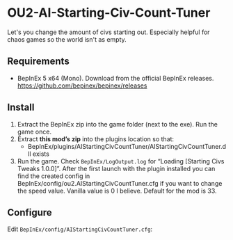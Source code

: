 # OU2-AI-Starting-Civ-Count-Tuner
Let's you change the amount of civs starting out. Especially helpful for chaos games so the world isn't as empty.

## Requirements
- BepInEx 5 x64 (Mono). Download from the official BepInEx releases. https://github.com/bepinex/bepinex/releases

## Install
1. Extract the BepInEx zip into the game folder (next to the exe). Run the game once.
2. Extract **this mod’s zip** into the plugins location so that:
   - BepInEx/plugins/AIStartingCivCountTuner/AIStartingCivCountTuner.dll exists
3. Run the game. Check `BepInEx/LogOutput.log` for “Loading [Starting Civs Tweaks 1.0.0]”. After the first launch with the plugin installed you can find the created config in BepInEx/config/ou2.AIStartingCivCountTuner.cfg if you want to change the speed value. Vanilla value is 0 I believe. Default for the mod is 33.

## Configure
Edit `BepInEx/config/AIStartingCivCountTuner.cfg`:

